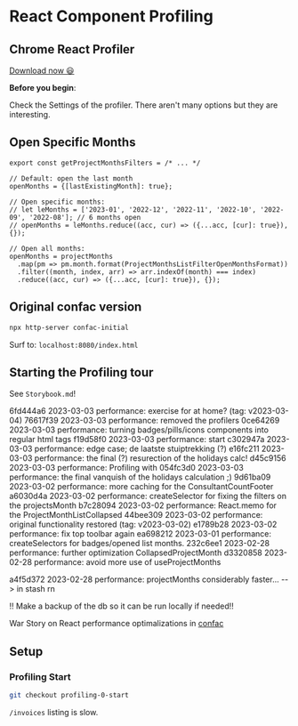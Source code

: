 React Component Profiling
=========================


## Chrome React Profiler

[Download now 😃](https://chrome.google.com/webstore/detail/react-developer-tools/fmkadmapgofadopljbjfkapdkoienihi?hl=en)

**Before you begin**:

Check the Settings of the profiler. There aren't many options but they are interesting.


## Open Specific Months
 
```tsr
export const getProjectMonthsFilters = /* ... */

// Default: open the last month
openMonths = {[lastExistingMonth]: true};

// Open specific months:
// let leMonths = ['2023-01', '2022-12', '2022-11', '2022-10', '2022-09', '2022-08']; // 6 months open
// openMonths = leMonths.reduce((acc, cur) => ({...acc, [cur]: true}), {});

// Open all months:
openMonths = projectMonths
  .map(pm => pm.month.format(ProjectMonthsListFilterOpenMonthsFormat))
  .filter((month, index, arr) => arr.indexOf(month) === index)
  .reduce((acc, cur) => ({...acc, [cur]: true}), {});
```

## Original confac version

```sh
npx http-server confac-initial
```

Surf to: `localhost:8080/index.html`




## Starting the Profiling tour

See `Storybook.md`!


6fd444a6  2023-03-03  performance: exercise for at home? (tag: v2023-03-04)
76617f39  2023-03-03  performance: removed the profilers
0ce64269  2023-03-03  performance: turning badges/pills/icons components into regular html tags
f19d58f0  2023-03-03  performance: start <Profiler>
c302947a  2023-03-03  performance: edge case; de laatste stuiptrekking (?)
e16fc211  2023-03-03  performance: the final (?) resurection of the holidays calc!
d45c9156  2023-03-03  performance: Profiling with <Profiler />
054fc3d0  2023-03-03  performance: the final vanquish of the holidays calculation ;)
9d61ba09  2023-03-02  performance: more caching for the ConsultantCountFooter
a6030d4a  2023-03-02  performance: createSelector for fixing the filters on the projectsMonth
b7c28094  2023-03-02  performance: React.memo for the ProjectMonthListCollapsed
44bee309  2023-03-02  performance: original functionality restored  (tag: v2023-03-02)
e1789b28  2023-03-02  performance: fix top toolbar again
ea698212  2023-03-01  performance: createSelectors for badges/opened list months.
232c6ee1  2023-02-28  performance: further optimization CollapsedProjectMonth
d3320858  2023-02-28  performance: avoid more use of useProjectMonths


a4f5d372  2023-02-28  performance: projectMonths considerably faster... --> in stash rn





!! Make a backup of the db so it can be run locally if needed!!



War Story on React performance optimalizations in [confac](https://github.com/itenium-be/confac)


Setup
-----

### Profiling Start

```sh
git checkout profiling-0-start
```

`/invoices` listing is slow.
